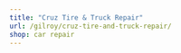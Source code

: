 ```yaml
---
title: "Cruz Tire & Truck Repair"
url: /gilroy/cruz-tire-and-truck-repair/
shop: car repair
---
```

